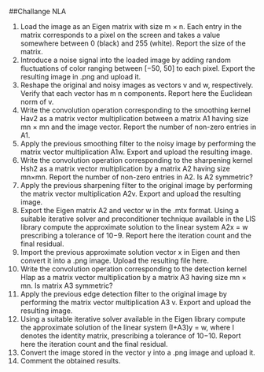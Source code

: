 ##Challange NLA

1) Load the image as an Eigen matrix with size m × n. Each entry in the matrix corresponds to a pixel on the screen and takes a value somewhere between 0 (black) and 255 (white). Report the size of the matrix. 
2) Introduce a noise signal into the loaded image by adding random fluctuations of color ranging between [−50, 50] to each pixel. Export the resulting image in .png and upload it.
3) Reshape the original and noisy images as vectors v and w, respectively. Verify that each vector has m n components. Report here the Euclidean norm of v.
4) Write the convolution operation corresponding to the smoothing kernel Hav2 as a matrix vector multiplication between a matrix A1 having size mn × mn and the image vector. Report the number of non-zero entries in A1.
5) Apply the previous smoothing filter to the noisy image by performing the matrix vector multiplication A1w. Export and upload the resulting image.
6) Write the convolution operation corresponding to the sharpening kernel Hsh2 as a matrix vector multiplication by a matrix A2 having size mn×mn. Report the number of non-zero entries in A2. Is A2 symmetric?
7) Apply the previous sharpening filter to the original image by performing the matrix vector multiplication A2v. Export and upload the resulting image.
8) Export the Eigen matrix A2 and vector w in the .mtx format. Using a suitable iterative solver and preconditioner technique available in the LIS library compute the approximate solution to the linear system A2x = w prescribing a tolerance of 10−9. Report here the iteration count and the final residual.
9) Import the previous approximate solution vector x in Eigen and then convert it into a .png image. Upload the resulting file here.
10) Write the convolution operation corresponding to the detection kernel Hlap as a matrix vector multiplication by a matrix A3 having size mn × mn. Is matrix A3 symmetric?
11) Apply the previous edge detection filter to the original image by performing the matrix vector multiplication A3 v. Export and upload the resulting image.
12) Using a suitable iterative solver available in the Eigen library compute the approximate solution of the linear system (I+A3)y = w, where I denotes the identity matrix, prescribing a tolerance of 10−10. Report here the iteration count and the final residual.
13) Convert the image stored in the vector y into a .png image and upload it.
14) Comment the obtained results.